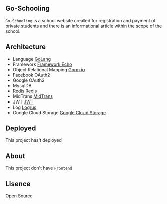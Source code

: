 ## Go-Schooling

`Go-Schooling` is a school website created for registration and payment of private students and there is an informational article within the scope of the school.

## Architecture

- Language [GoLang](https://golang.org/)
- Framework [Framework Echo](https://echo.labstack.com/)
- Object Relational Mapping [Gorm io](https://gorm.io/docs/index.html)
- Facebook OAuth2
- Google OAuth2
- MysqlDB
- Redis [Redis](https://app.redislabs.com)
- MidTrans [MidTrans](https://midtrans.com/)
- JWT [JWT](https://github.com/dgrijalva/jwt-go)
- Log [Logrus](https://github.com/sirupsen/logrus)
- Google Cloud Storage [Google Cloud Storage](https://console.cloud.google.com/storage/)

## Deployed

This project has't deployed

## About

This project don't have `Frontend`

## Lisence

Open Source
